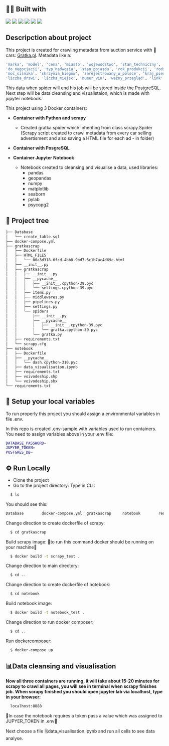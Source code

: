## 👨‍💻 Built with
<img src="https://img.shields.io/badge/Python-FFD43B?style=for-the-badge&logo=python&logoColor=blue" /> <img src="https://img.shields.io/badge/Docker-2CA5E0?style=for-the-badge&logo=docker&logoColor=white"/> <img src="https://img.shields.io/badge/PostgreSQL-316192?style=for-the-badge&logo=postgresql&logoColor=white" /> <img src="https://img.shields.io/badge/Jupyter-F37626.svg?&style=for-the-badge&logo=Jupyter&logoColor=white" /> <img src="https://img.shields.io/badge/Pandas-2C2D72?style=for-the-badge&logo=pandas&logoColor=white" /> <img src="https://img.shields.io/badge/Numpy-777BB4?style=for-the-badge&logo=numpy&logoColor=white" />

##  Descripction about project

This project is created for crawling metadata from auction service with 🚗cars: [Gratka.pl](https://gratka.pl/motoryzacja/osobowe). Metadata like a:
```bash
'marka', 'model', 'cena', 'miasto', 'wojewodztwo', 'stan_techniczny', 'przebieg', 'rodzaj_ogłoszenia', 
'do_negocjacji', 'typ_nadwozia', 'stan_pojazdu', 'rok_produkcji', 'rodzaj_paliwa', 'pojemność_silnika_cm3', 
'moc_silnika', 'skrzynia_biegów', 'zarejestrowany_w_polsce', 'kraj_pierwszej_rejestracji', 'kolor', 
'liczba_drzwi', 'liczba_miejsc', 'numer_vin', 'ważny_przegląd', 'link'
```
This data when spider will end his job will be stored inside the PostgreSQL.
Next step will be data cleansing and visualistaion, which is made with jupyter notebook.

This project using 3 Docker containers:
- **Container with Python and scrapy**
    - Created gratka spider which inheriting from class scrapy.Spider (Scrapy script created to crawl metadata from every car selling advertisment and
    also saving a HTML file for each ad - in folder)
- **Container with PosgreSQL**

- **Container Jupyter Notebook**
    - Notebook created to cleansing and visualise a data, used libraries: 
      - pandas
      - geopandas
      - numpy
      - matplotlib
      - seaborn
      - pylab
      - psycopg2

## 🌲 Project tree
```bash
├── Database
│   └── create_table.sql
├── docker-compose.yml
├── gratkascrap
│   ├── Dockerfile
│   ├── HTML_FILES
│   │   └── 00a3d318-6fcd-4bb8-9bd7-6c1b7ac4d69c.html
│   ├── __init__.py
│   ├── gratkascrap
│   │   ├── __init__.py
│   │   ├── __pycache__
│   │   │   ├── __init__.cpython-39.pyc
│   │   │   └── settings.cpython-39.pyc
│   │   ├── items.py
│   │   ├── middlewares.py
│   │   ├── pipelines.py
│   │   ├── settings.py
│   │   └── spiders
│   │       ├── __init__.py
│   │       ├── __pycache__
│   │       │   ├── __init__.cpython-39.pyc
│   │       │   └── gratka.cpython-39.pyc
│   │       └── gratka.py
│   ├── requirements.txt
│   └── scrapy.cfg
├── notebook
│   ├── Dockerfile
│   ├── __pycache__
│   │   └── dash.cpython-310.pyc
│   ├── data_visualisation.ipynb
│   ├── requirements.txt
│   ├── voivodeship.shp
│   └── voivodeship.shx
└── requirements.txt
```
## 🔑 Setup your local variables
To run properly this project you should assign a environmental variables in file .env.

In this repo is created .env-sample with variables used to run containers. You need to assign variables above in your .env file:
```bash
DATABASE_PASSWORD=
JUPYER_TOKEN=
POSTGRES_DB=
```
## ⚙️ Run Locally
- Clone the project
- Go to the project directory:
Type in CLI:
```bash
  $ ls
```
You should see this:
```bash
Database		docker-compose.yml	gratkascrap		notebook		requirements.txt
```
Change direction to create dockerfile of scrapy:
```bash
  $ cd gratkascrap
```
Build scrapy image: 🚨to run this command docker should be running on your machine🚨
```bash
  $ docker build -t scrapy_test .     
```
Change direction to main directory:
```bash
  $ cd ..
```
Change direction to create dockerfile of notebook:
```bash
  $ cd notebook
```
Build notebook image:
```bash
  $ docker build -t notebook_test .     
```
Change direction to run docker composer:
```bash
  $ cd ..
```
Run dockercomposer:
```bash
  $ docker-compose up
```
##  📊Data cleansing and visualisation
**Now all three containers are running, it will take about 15-20 minutes for scrapy to crawl all pages, you will see in terminal when scrapy finishes job.**
**When scrapy finished you should open jupyter lab via localhost, type in your browser:**
```bash
  localhost:8888
```
🚨In case the notebook requires a token pass a value which was assigned to JUPYER_TOKEN in .env🚨

Next choose a file 🗒️data_visualisation.ipynb and run all cells to see data analyse.

